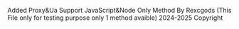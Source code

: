 Added Proxy&Ua
Support JavaScript&Node Only
Method By Rexcgods
(This File only for testing purpose only 1 method avaible)
2024-2025 Copyright
